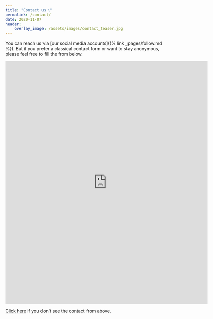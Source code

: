 ```yaml
---
title: "Contact us 📞"
permalink: /contact/
date: 2020-11-07
header:
    overlay_image: /assets/images/contact_teaser.jpg
---
```


You can reach us via
[our social media accounts]({% link _pages/follow.md %}).
But if you prefer a classical
contact form or want to stay anonymous, please feel free to fill the from below.

<!-- markdownlint-capture -->
<!-- markdownlint-disable -->
<iframe src="https://docs.google.com/forms/d/e/1FAIpQLSd_kTNXARMCQ04OKYyGebY7mwNBFWfCFMVTXKsMyCgTkxOJdw/viewform?embedded=true" width="640" height="766" frameborder="0" marginheight="0" marginwidth="0">Yükleniyor…</iframe>
<!-- markdownlint-restore -->

[Click here](https://forms.gle/1fGouemtW8D6ziyf9) if you don't see the contact
from above.
